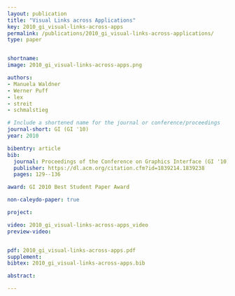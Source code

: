 ```yaml
---
layout: publication
title: "Visual Links across Applications"
key: 2010_gi_visual-links-across-apps
permalink: /publications/2010_gi_visual-links-across-applications/
type: paper


shortname:
image: 2010_gi_visual-links-across-apps.png

authors:
- Manuela Waldner
- Werner Puff
- lex
- streit
- schmalstieg

# Include a shortened name for the journal or conference/proceedings
journal-short: GI (GI '10)
year: 2010

bibentry: article
bib:
  journal: Proceedings of the Conference on Graphics Interface (GI '10)
  publisher: https://dl.acm.org/citation.cfm?id=1839214.1839238
  pages: 129--136

award: GI 2010 Best Student Paper Award 

non-caleydo-paper: true

project:

video: 2010_gi_visual-links-across-apps_video
preview-video:


pdf: 2010_gi_visual-links-across-apps.pdf
supplement:
bibtex: 2010_gi_visual-links-across-apps.bib

abstract: 

---
```



